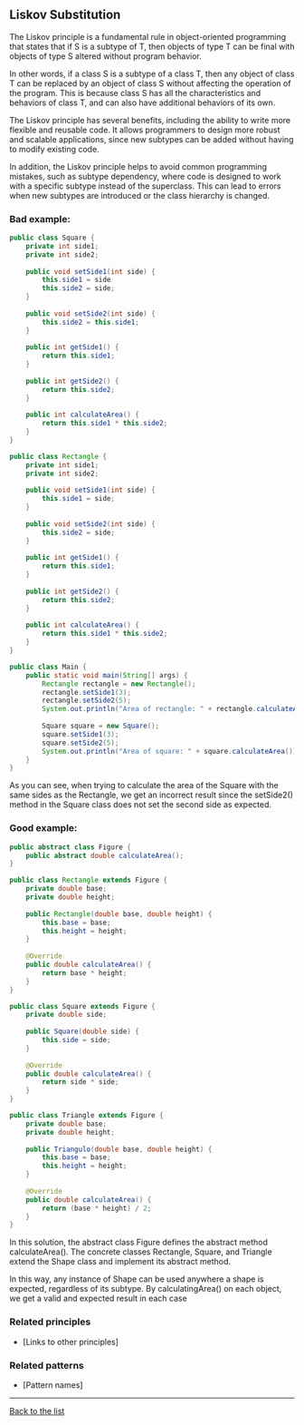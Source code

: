 ## Liskov Substitution
The Liskov principle is a fundamental rule in object-oriented programming that states that if S is a subtype of T, then objects of type T can be final with objects of type S altered without program behavior.

In other words, if a class S is a subtype of a class T, then any object of class T can be replaced by an object of class S without affecting the operation of the program. This is because class S has all the characteristics and behaviors of class T, and can also have additional behaviors of its own.

The Liskov principle has several benefits, including the ability to write more flexible and reusable code. It allows programmers to design more robust and scalable applications, since new subtypes can be added without having to modify existing code.

In addition, the Liskov principle helps to avoid common programming mistakes, such as subtype dependency, where code is designed to work with a specific subtype instead of the superclass. This can lead to errors when new subtypes are introduced or the class hierarchy is changed.

### Bad example:
~~~java
public class Square {
    private int side1;
    private int side2;
    
    public void setSide1(int side) {
        this.side1 = side
        this.side2 = side;
    }
    
    public void setSide2(int side) {
        this.side2 = this.side1;
    }
    
    public int getSide1() {
        return this.side1;
    }
    
    public int getSide2() {
        return this.side2;
    }
    
    public int calculateArea() {
        return this.side1 * this.side2;
    }
}

public class Rectangle {
    private int side1;
    private int side2;
    
    public void setSide1(int side) {
        this.side1 = side;
    }
    
    public void setSide2(int side) {
        this.side2 = side;
    }
    
    public int getSide1() {
        return this.side1;
    }
    
    public int getSide2() {
        return this.side2;
    }
    
    public int calculateArea() {
        return this.side1 * this.side2;
    }
}

public class Main {
    public static void main(String[] args) {
        Rectangle rectangle = new Rectangle();
        rectangle.setSide1(3);
        rectangle.setSide2(5);
        System.out.println("Area of rectangle: " + rectangle.calculateArea());
        
        Square square = new Square();
        square.setSide1(3);
        square.setSide2(5);
        System.out.println("Area of square: " + square.calculateArea());
    }
}
~~~
As you can see, when trying to calculate the area of ​​the Square with the same sides as the Rectangle, we get an incorrect result since the setSide2() method in the Square class does not set the second side as expected.
### Good example:
~~~java
public abstract class Figure {
    public abstract double calculateArea();
}

public class Rectangle extends Figure {
    private double base;
    private double height;
    
    public Rectangle(double base, double height) {
        this.base = base;
        this.height = height;
    }
    
    @Override
    public double calculateArea() {
        return base * height;
    }
}

public class Square extends Figure {
    private double side;
    
    public Square(double side) {
        this.side = side;
    }
    
    @Override
    public double calculateArea() {
        return side * side;
    }
}

public class Triangle extends Figure {
    private double base;
    private double height;
    
    public Triangulo(double base, double height) {
        this.base = base;
        this.height = height;
    }
    
    @Override
    public double calculateArea() {
        return (base * height) / 2;
    }
}
~~~
In this solution, the abstract class Figure defines the abstract method calculateArea(). The concrete classes Rectangle, Square, and Triangle extend the Shape class and implement its abstract method.

In this way, any instance of Shape can be used anywhere a shape is expected, regardless of its subtype. By calculatingArea() on each object, we get a valid and expected result in each case

### Related principles

- [Links to other principles] 

### Related patterns

- [Pattern names]

---
[Back to the list](./README.md)